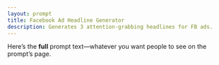 ```yaml
---
layout: prompt
title: Facebook Ad Headline Generator
description: Generates 3 attention-grabbing headlines for FB ads.
---
```


Here’s the **full** prompt text—whatever you want people to see on the prompt’s page.
